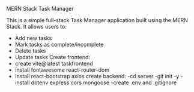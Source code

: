 MERN Stack Task Manager

This is a simple full-stack Task Manager application built using the MERN Stack.
It allows users to:
- Add new tasks
- Mark tasks as complete/incomplete
- Delete tasks
- Update tasks
Create frontend:
 - create vite@latest taskfrontend
 - install fontawesome react-router-dom
 - install react-bootstrap axios
create backend:
-cd server
-git init -y
-install dotenv express cors mongoose
-create .env and .gitignore
